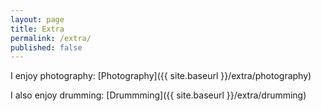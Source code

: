 ```yaml
---
layout: page
title: Extra
permalink: /extra/
published: false
---
```



I enjoy photography: [Photography]({{ site.baseurl }}/extra/photography)


I also enjoy drumming: [Drummming]({{ site.baseurl }}/extra/drumming)
